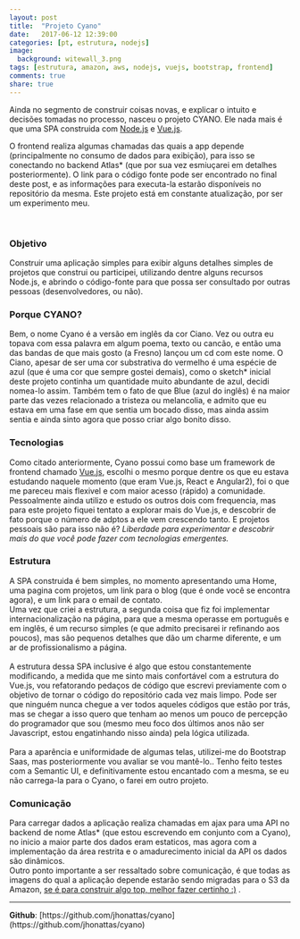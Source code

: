 ```yaml
---
layout: post
title:  "Projeto Cyano"
date:   2017-06-12 12:39:00
categories: [pt, estrutura, nodejs]
image:
  background: witewall_3.png
tags: [estrutura, amazon, aws, nodejs, vuejs, bootstrap, frontend]
comments: true
share: true
---
```


Ainda no segmento de construir coisas novas, e explicar o intuito e decisões tomadas no processo, nasceu o projeto CYANO. Ele nada mais é que uma SPA construida com [Node.js](https://nodejs.org/) e [Vue.js](https://vuejs.org/).
<br/>

O frontend realiza algumas chamadas das quais a app depende (principalmente no consumo de dados para exibição), para isso se conectando no backend Atlas* (que por sua vez esmiuçarei em detalhes posteriormente). O link para o código fonte pode ser encontrado no final deste post, e as informações para executa-la estarão disponíveis no repositório da mesma. Este projeto está em constante atualização, por ser um experimento meu.


<br/>
<h3>Objetivo</h3>
Construir uma aplicação simples para exibir alguns detalhes simples de projetos que construi ou participei, utilizando dentre alguns recursos Node.js, e abrindo o código-fonte para que possa ser consultado por outras pessoas (desenvolvedores, ou não).


<br/>
<h3>Porque CYANO?</h3>
Bem, o nome Cyano é a versão em inglês da cor Ciano. Vez ou outra eu topava com essa palavra em algum poema, texto ou cancão, e então uma das bandas de que mais gosto (a Fresno) lançou um cd com este nome. O Ciano, apesar de ser uma cor substrativa do vermelho é uma espécie de azul (que é uma cor que sempre gostei demais), como o sketch* inicial deste projeto continha um quantidade muito abundante de azul, decidi nomea-lo assim. Também tem o fato de que Blue (azul do inglês) é na maior parte das vezes relacionado a tristeza ou melancolia, e admito que eu estava em uma fase em que sentia um bocado disso, mas ainda assim sentia e ainda sinto agora que posso criar algo bonito disso.


<br/>
<h3>Tecnologias</h3>
Como citado anteriormente, Cyano possui como base um framework de frontend chamado <u>Vue.js</u>, escolhi o mesmo porque dentre os que eu estava estudando naquele momento (que eram Vue.js, React e Angular2), foi o que me pareceu mais flexivel e com maior acesso (rápido) a comunidade. Pessoalmente ainda utilizo e estudo os outros dois com frequencia, mas para este projeto fiquei tentato a explorar mais do Vue.js, e descobrir de fato porque o número de adptos a ele vem crescendo tanto. E projetos pessoais são para isso não é? <i>Liberdade para experimentar e descobrir mais do que você pode fazer com tecnologias emergentes.</i>


<br/>
<h3>Estrutura</h3>
A SPA construida é bem simples, no momento apresentando uma Home, uma pagina com projetos, um link para o blog (que é onde você se encontra agora), e um link para o email de contato.<br/>
Uma vez que criei a estrutura, a segunda coisa que fiz foi implementar internacionalização na página, para que a mesma operasse em português e em inglês, é um recurso simples (e que admito precisarei ir refinando aos poucos), mas são pequenos detalhes que dão um charme diferente, e um ar de profissionalismo a página.
<br/><br/>
A estrutura dessa SPA inclusive é algo que estou constantemente modificando, a medida que me sinto mais confortável com a estrutura do Vue.js, vou refatorando pedaços de código que escrevi previamente com o objetivo de tornar o código do repositório cada vez mais limpo. Pode ser que ninguém nunca chegue a ver todos aqueles códigos que estão por trás, mas se chegar a isso quero que tenham ao menos um pouco de percepção do programador que sou (mesmo meu foco dos últimos anos não ser Javascript, estou engatinhando nisso ainda) pela lógica utilizada.
<br/><br/>
Para a aparência e uniformidade de algumas telas, utilizei-me do Bootstrap Saas, mas posteriormente vou avaliar se vou mantê-lo.. Tenho feito testes com a Semantic UI, e definitivamente estou encantado com a mesma, se eu não carrega-la para o Cyano, o farei em outro projeto.


<br/>
<h3>Comunicação</h3>
Para carregar dados a aplicação realiza chamadas em ajax para uma API no backend de nome Atlas* (que estou escrevendo em conjunto com a Cyano), no inicio a maior parte dos dados eram estaticos, mas agora com a implementação da área restrita e o amadurecimento inicial da API os dados são dinâmicos.
<br/>Outro ponto importante a ser ressaltado sobre comunicação, é que todas as imagens do qual a aplicação depende estarão sendo migradas para o S3 da Amazon, <u>se é para construir algo top, melhor fazer certinho :)</u> .

<br/>
<hr/>
<b>Github</b>: [https://github.com/jhonattas/cyano](https://github.com/jhonattas/cyano)<br/>